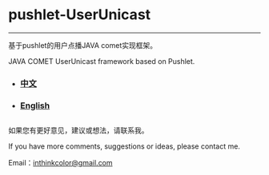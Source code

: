 # pushlet-UserUnicast 

---------------

基于pushlet的用户点播JAVA comet实现框架。

JAVA COMET UserUnicast framework based on Pushlet. 

- ### [中文](readme-zh.md)

- ### [English](readme-en.md)


## 


如果您有更好意见，建议或想法，请联系我。

If you have more comments, suggestions or ideas, please contact me.

Email：<inthinkcolor@gmail.com>